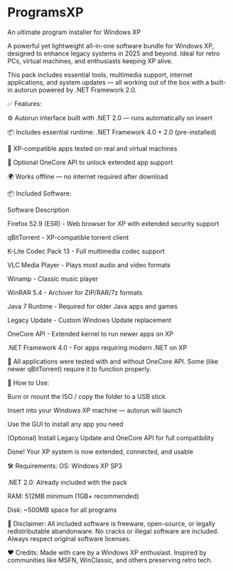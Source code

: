 # ProgramsXP
An ultimate program installer for Windows XP

A powerful yet lightweight all-in-one software bundle for Windows XP, designed to enhance legacy systems in 2025 and beyond.
Ideal for retro PCs, virtual machines, and enthusiasts keeping XP alive.

This pack includes essential tools, multimedia support, internet applications, and system updates — all working out of the box with a built-in autorun powered by .NET Framework 2.0.

✅ Features:

⚙️ Autorun interface built with .NET 2.0 — runs automatically on insert

📦 Includes essential runtime: .NET Framework 4.0 + 2.0 (pre-installed)

🧩 XP-compatible apps tested on real and virtual machines

🔧 Optional OneCore API to unlock extended app support

🌍 Works offline — no internet required after download

📦 Included Software:

Software	Description

Firefox 52.9 (ESR) -	Web browser for XP with extended security support

qBitTorrent -	XP-compatible torrent client

K-Lite Codec Pack 13 - Full multimedia codec support

VLC Media Player - Plays most audio and video formats

Winamp - Classic music player

WinRAR 5.4 - Archiver for ZIP/RAR/7z formats

Java 7 Runtime - Required for older Java apps and games

Legacy Update - Custom Windows Update replacement

OneCore API - Extended kernel to run newer apps on XP

.NET Framework 4.0 - For apps requiring modern .NET on XP

🔹 All applications were tested with and without OneCore API. Some (like newer qBitTorrent) require it to function properly.

🚀 How to Use:

Burn or mount the ISO / copy the folder to a USB stick

Insert into your Windows XP machine — autorun will launch

Use the GUI to install any app you need

(Optional) Install Legacy Update and OneCore API for full compatibility

Done! Your XP system is now extended, connected, and usable

🛠️ Requirements:
OS: Windows XP SP3

.NET 2.0: Already included with the pack

RAM: 512MB minimum (1GB+ recommended)

Disk: ~500MB space for all programs

📜 Disclaimer:
All included software is freeware, open-source, or legally redistributable abandonware.
No cracks or illegal software are included. Always respect original software licenses.

❤️ Credits:
Made with care by a Windows XP enthusiast.
Inspired by communities like MSFN, WinClassic, and others preserving retro tech.

